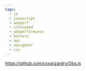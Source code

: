 ```yaml
---
tags:
  - js
  - javascript
  - webperf
  - sitespeed
  - webperformance
  - battery
  - api
  - navigator
  - css
---
```

https://github.com/csswizardry/Obs.js

